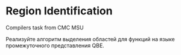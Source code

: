 # Region Identification
Compilers task from CMC MSU 

Реализуйте алгоритм выделения областей для функций на языке промежуточного представления QBE.
